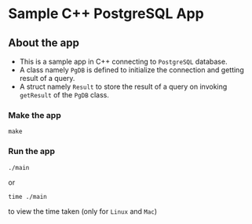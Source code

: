 # Sample C++ PostgreSQL App

## About the app

- This is a sample app in C++ connecting to `PostgreSQL` database. 
- A class namely `PgDB` is defined to initialize the connection and getting result of a query.
- A struct namely `Result` to store the result of a query on invoking `getResult` of the `PgDB` class.

### Make the app

```
make
```

### Run the app

```
./main
```

or

```
time ./main
```

to view the time taken (only for `Linux` and `Mac`)

